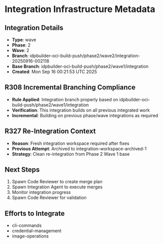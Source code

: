 # Integration Infrastructure Metadata

## Integration Details
- **Type**: wave
- **Phase**: 2
- **Wave**: 2
- **Branch**: idpbuilder-oci-build-push/phase2/wave2/integration-20250916-002118
- **Base Branch**: idpbuilder-oci-build-push/phase2/wave1/integration
- **Created**: Mon Sep 16 00:21:53 UTC 2025

## R308 Incremental Branching Compliance
- **Rule Applied**: Integration branch properly based on idpbuilder-oci-build-push/phase2/wave1/integration
- **Verification**: This integration builds on all previous integrated work
- **Incremental**: Building on previous phase/wave integrations as required

## R327 Re-Integration Context
- **Reason**: Fresh integration workspace required after fixes
- **Previous Attempt**: Archived to integration-workspace-archived-1
- **Strategy**: Clean re-integration from Phase 2 Wave 1 base

## Next Steps
1. Spawn Code Reviewer to create merge plan
2. Spawn Integration Agent to execute merges
3. Monitor integration progress
4. Spawn Code Reviewer for validation

## Efforts to Integrate
- cli-commands
- credential-management
- image-operations

